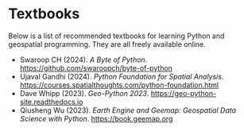 # Textbooks

Below is a list of recommended textbooks for learning Python and geospatial programming. They are all freely available online.

- Swaroop CH (2024). _A Byte of Python_. <https://github.com/swaroopch/byte-of-python>
- Ujaval Gandhi (2024). _Python Foundation for Spatial Analysis_. <https://courses.spatialthoughts.com/python-foundation.html>
- Dave Whipp (2023). _Geo-Python 2023_. <https://geo-python-site.readthedocs.io>
- Qiusheng Wu (2023). _Earth Engine and Geemap: Geospatial Data Science with Python_. <https://book.geemap.org>
